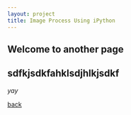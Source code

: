 ```yaml
---
layout: project
title: Image Process Using iPython
---
```


## Welcome to another page
## sdfkjsdkfahklsdjhlkjsdkf

_yay_

[back](./)
